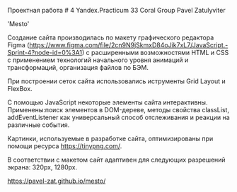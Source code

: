 
Проектная работа # 4
Yandex.Practicum 33 Coral Group
Pavel Zatulyviter

'Mesto'

Создание сайта производилась по макету графического редактора Figma (https://www.figma.com/file/2cn9N9jSkmxD84oJik7xL7/JavaScript.-Sprint-4?node-id=0%3A1) с расширенными возможностями HTML и CSS с применением технологий начального уровня анимаций и трансформаций, организация файлов по БЭМ.

При построении сеток сайта использовались иструменты Grid Layout и FlexBox.

С помощью JavaScript некоторые элементы сайта интерактивны. Применены:поиск элементов в DOM-дереве, методы свойства classList, addEventListener как универсальный способ отслеживания и реакции на различные события.

Картинки, используемые в разработке сайта, оптимизированы при помощи ресурса https://tinypng.com/.

В соответствии с макетом сайт адаптивен для следующих разрешений экрана: 320px, 1280px.

https://pavel-zat.github.io/mesto/